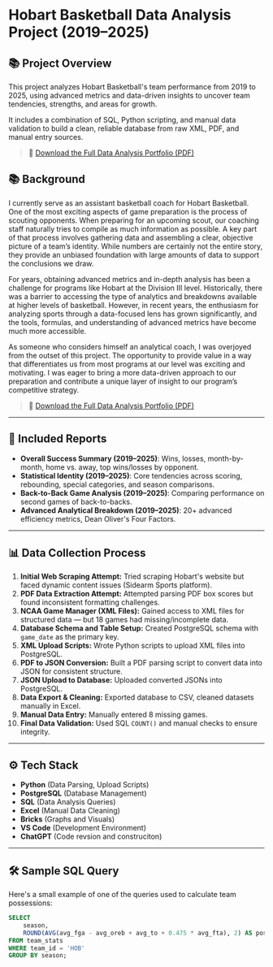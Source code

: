 # Hobart Basketball Data Analysis Project (2019–2025)

## 📚 Project Overview
This project analyzes Hobart Basketball's team performance from 2019 to 2025, using advanced metrics and data-driven insights to uncover team tendencies, strengths, and areas for growth.

It includes a combination of SQL, Python scripting, and manual data validation to build a clean, reliable database from raw XML, PDF, and manual entry sources.

> 📄 [Download the Full Data Analysis Portfolio (PDF)](Hobart_Basketball_Data_Analysis_Portfolio.pdf)

## 📚 Background
I currently serve as an assistant basketball coach for Hobart Basketball. One of the most exciting aspects of game preparation is the process of scouting opponents. When preparing for an upcoming scout, our coaching staff naturally tries to compile as much information as possible. A key part of that process involves gathering data and assembling a clear, objective picture of a team’s identity. While numbers are certainly not the entire story, they provide an unbiased foundation with large amounts of data to support the conclusions we draw.

For years, obtaining advanced metrics and in-depth analysis has been a challenge for programs like Hobart at the Division III level. Historically, there was a barrier to accessing the type of analytics and breakdowns available at higher levels of basketball. However, in recent years, the enthusiasm for analyzing sports through a data-focused lens has grown significantly, and the tools, formulas, and understanding of advanced metrics have become much more accessible.

As someone who considers himself an analytical coach, I was overjoyed from the outset of this project. The opportunity to provide value in a way that differentiates us from most programs at our level was exciting and motivating. I was eager to bring a more data-driven approach to our preparation and contribute a unique layer of insight to our program’s competitive strategy.

> 📄 [Download the Full Data Analysis Portfolio (PDF)](Hobart_Basketball_Data_Analysis_Portfolio.pdf)

---

## 🏀 Included Reports
- **Overall Success Summary (2019–2025)**: Wins, losses, month-by-month, home vs. away, top wins/losses by opponent.
- **Statistical Identity (2019–2025)**: Core tendencies across scoring, rebounding, special categories, and season comparisons.
- **Back-to-Back Game Analysis (2019–2025)**: Comparing performance on second games of back-to-backs.
- **Advanced Analytical Breakdown (2019–2025)**: 20+ advanced efficiency metrics, Dean Oliver's Four Factors.

---

## 📊 Data Collection Process
1. **Initial Web Scraping Attempt:** Tried scraping Hobart's website but faced dynamic content issues (Sidearm Sports platform).
2. **PDF Data Extraction Attempt:** Attempted parsing PDF box scores but found inconsistent formatting challenges.
3. **NCAA Game Manager (XML Files):** Gained access to XML files for structured data — but 18 games had missing/incomplete data.
4. **Database Schema and Table Setup:** Created PostgreSQL schema with `game_date` as the primary key.
5. **XML Upload Scripts:** Wrote Python scripts to upload XML files into PostgreSQL.
6. **PDF to JSON Conversion:** Built a PDF parsing script to convert data into JSON for consistent structure.
7. **JSON Upload to Database:** Uploaded converted JSONs into PostgreSQL.
8. **Data Export & Cleaning:** Exported database to CSV, cleaned datasets manually in Excel.
9. **Manual Data Entry:** Manually entered 8 missing games.
10. **Final Data Validation:** Used SQL `COUNT()` and manual checks to ensure integrity.

---

## ⚙️ Tech Stack
- **Python** (Data Parsing, Upload Scripts)
- **PostgreSQL** (Database Management)
- **SQL** (Data Analysis Queries)
- **Excel** (Manual Data Cleaning)
- **Bricks** (Graphs and Visuals)
- **VS Code** (Development Environment)
- **ChatGPT** (Code revsion and construciton)

---

## 🛠 Sample SQL Query
Here's a small example of one of the queries used to calculate team possessions:

```sql
SELECT 
    season,
    ROUND(AVG(avg_fga - avg_oreb + avg_to + 0.475 * avg_fta), 2) AS possessions
FROM team_stats
WHERE team_id = 'HOB'
GROUP BY season;


